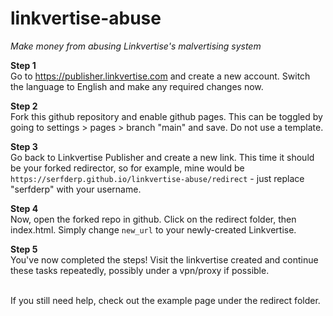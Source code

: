 # linkvertise-abuse
*Make money from abusing Linkvertise's malvertising system*

__Step 1__<br>
Go to https://publisher.linkvertise.com and create a new account. Switch the language to English and make any required changes now.
<br>

__Step 2__<br>
Fork this github repository and enable github pages. This can be toggled by going to settings > pages > branch "main" and save. Do not use a template.
<br>

__Step 3__<br>
Go back to Linkvertise Publisher and create a new link. This time it should be your forked redirector, so for example, mine would be<br>
`https://serfderp.github.io/linkvertise-abuse/redirect` - just replace "serfderp" with your username.<br>

__Step 4__<br>
Now, open the forked repo in github. Click on the redirect folder, then index.html. Simply change <code>new_url</code> to your newly-created Linkvertise.
<br>

__Step 5__<br>
You've now completed the steps! Visit the linkvertise created and continue these tasks repeatedly, possibly under a vpn/proxy if possible.<br><br>

If you still need help, check out the example page under the redirect folder.
